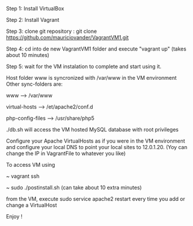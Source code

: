 Step 1:   Install VirtualBox

Step 2:   Install Vagrant

Step 3:   clone git repository : git clone https://github.com/mauriciovander/VagrantVM1.git

Step 4:   cd into de new VagrantVM1 folder and execute "vagrant up" (takes about 10 minutes)

Step 5:   wait for the VM instalation to complete and start using it.

Host folder www is syncronized with /var/www in the VM environment
Other sync-folders are:

  www --> /var/www
  
  virtual-hosts --> /et/apache2/conf.d
  
  php-config-files --> /usr/share/php5

./db.sh will access the VM hosted MySQL database with root privileges

Configure your Apache VirtualHosts as if you were in the VM environment and configure your local DNS to point your local sites to 12.0.1.20.
(Yoy can change the IP in VagrantFile to whatever you like)

To access VM using 

~ vagrant ssh

~ sudo ./postinstall.sh   (can take about 10 extra minutes)

from the VM, execute sudo service apache2 restart every time you add or change a VirtualHost 

Enjoy !
